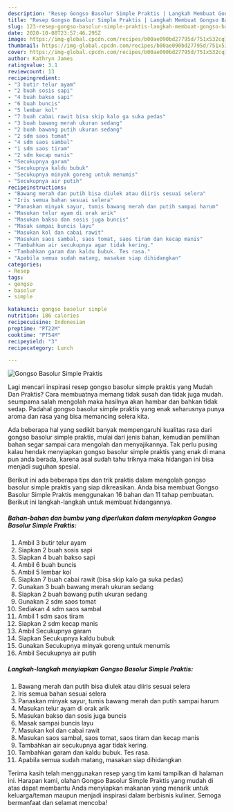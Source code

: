 ```yaml
---
description: "Resep Gongso Basolur Simple Praktis | Langkah Membuat Gongso Basolur Simple Praktis Yang Bisa Manjain Lidah"
title: "Resep Gongso Basolur Simple Praktis | Langkah Membuat Gongso Basolur Simple Praktis Yang Bisa Manjain Lidah"
slug: 123-resep-gongso-basolur-simple-praktis-langkah-membuat-gongso-basolur-simple-praktis-yang-bisa-manjain-lidah
date: 2020-10-08T23:57:46.295Z
image: https://img-global.cpcdn.com/recipes/b00ae090bd27795d/751x532cq70/gongso-basolur-simple-praktis-foto-resep-utama.jpg
thumbnail: https://img-global.cpcdn.com/recipes/b00ae090bd27795d/751x532cq70/gongso-basolur-simple-praktis-foto-resep-utama.jpg
cover: https://img-global.cpcdn.com/recipes/b00ae090bd27795d/751x532cq70/gongso-basolur-simple-praktis-foto-resep-utama.jpg
author: Kathryn James
ratingvalue: 3.1
reviewcount: 13
recipeingredient:
- "3 butir telur ayam"
- "2 buah sosis sapi"
- "4 buah bakso sapi"
- "6 buah buncis"
- "5 lembar kol"
- "7 buah cabai rawit bisa skip kalo ga suka pedas"
- "3 buah bawang merah ukuran sedang"
- "2 buah bawang putih ukuran sedang"
- "2 sdm saos tomat"
- "4 sdm saos sambal"
- "1 sdm saos tiram"
- "2 sdm kecap manis"
- "Secukupnya garam"
- "Secukupnya kaldu bubuk"
- "Secukupnya minyak goreng untuk menumis"
- "Secukupnya air putih"
recipeinstructions:
- "Bawang merah dan putih bisa diulek atau diiris sesuai selera"
- "Iris semua bahan sesuai selera"
- "Panaskan minyak sayur, tumis bawang merah dan putih sampai harum"
- "Masukan telur ayam di orak arik"
- "Masukan bakso dan sosis juga buncis"
- "Masak sampai buncis layu"
- "Masukan kol dan cabai rawit"
- "Masukan saos sambal, saos tomat, saos tiram dan kecap manis"
- "Tambahkan air secukupnya agar tidak kering."
- "Tambahkan garam dan kaldu bubuk. Tes rasa."
- "Apabila semua sudah matang, masakan siap dihidangkan"
categories:
- Resep
tags:
- gongso
- basolur
- simple

katakunci: gongso basolur simple 
nutrition: 186 calories
recipecuisine: Indonesian
preptime: "PT22M"
cooktime: "PT54M"
recipeyield: "3"
recipecategory: Lunch

---
```



![Gongso Basolur Simple Praktis](https://img-global.cpcdn.com/recipes/b00ae090bd27795d/751x532cq70/gongso-basolur-simple-praktis-foto-resep-utama.jpg)

Lagi mencari inspirasi resep gongso basolur simple praktis yang Mudah Dan Praktis? Cara membuatnya memang tidak susah dan tidak juga mudah. seumpama salah mengolah maka hasilnya akan hambar dan bahkan tidak sedap. Padahal gongso basolur simple praktis yang enak seharusnya punya aroma dan rasa yang bisa memancing selera kita.



Ada beberapa hal yang sedikit banyak mempengaruhi kualitas rasa dari gongso basolur simple praktis, mulai dari jenis bahan, kemudian pemilihan bahan segar sampai cara mengolah dan menyajikannya. Tak perlu pusing kalau hendak menyiapkan gongso basolur simple praktis yang enak di mana pun anda berada, karena asal sudah tahu triknya maka hidangan ini bisa menjadi suguhan spesial.


Berikut ini ada beberapa tips dan trik praktis dalam mengolah gongso basolur simple praktis yang siap dikreasikan. Anda bisa membuat Gongso Basolur Simple Praktis menggunakan 16 bahan dan 11 tahap pembuatan. Berikut ini langkah-langkah untuk membuat hidangannya.

<!--inarticleads1-->

##### Bahan-bahan dan bumbu yang diperlukan dalam menyiapkan Gongso Basolur Simple Praktis:

1. Ambil 3 butir telur ayam
1. Siapkan 2 buah sosis sapi
1. Siapkan 4 buah bakso sapi
1. Ambil 6 buah buncis
1. Ambil 5 lembar kol
1. Siapkan 7 buah cabai rawit (bisa skip kalo ga suka pedas)
1. Gunakan 3 buah bawang merah ukuran sedang
1. Siapkan 2 buah bawang putih ukuran sedang
1. Gunakan 2 sdm saos tomat
1. Sediakan 4 sdm saos sambal
1. Ambil 1 sdm saos tiram
1. Siapkan 2 sdm kecap manis
1. Ambil Secukupnya garam
1. Siapkan Secukupnya kaldu bubuk
1. Gunakan Secukupnya minyak goreng untuk menumis
1. Ambil Secukupnya air putih




<!--inarticleads2-->

##### Langkah-langkah menyiapkan Gongso Basolur Simple Praktis:

1. Bawang merah dan putih bisa diulek atau diiris sesuai selera
1. Iris semua bahan sesuai selera
1. Panaskan minyak sayur, tumis bawang merah dan putih sampai harum
1. Masukan telur ayam di orak arik
1. Masukan bakso dan sosis juga buncis
1. Masak sampai buncis layu
1. Masukan kol dan cabai rawit
1. Masukan saos sambal, saos tomat, saos tiram dan kecap manis
1. Tambahkan air secukupnya agar tidak kering.
1. Tambahkan garam dan kaldu bubuk. Tes rasa.
1. Apabila semua sudah matang, masakan siap dihidangkan




Terima kasih telah menggunakan resep yang tim kami tampilkan di halaman ini. Harapan kami, olahan Gongso Basolur Simple Praktis yang mudah di atas dapat membantu Anda menyiapkan makanan yang menarik untuk keluarga/teman maupun menjadi inspirasi dalam berbisnis kuliner. Semoga bermanfaat dan selamat mencoba!
